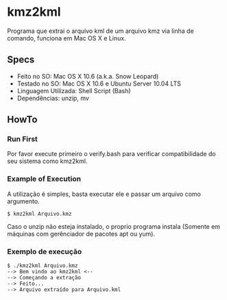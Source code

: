kmz2kml
=============

Programa que extrai o arquivo kml de um arquivo kmz via linha de comando, funciona em Mac OS X e Linux.


## Specs
* Feito no SO: Mac OS X 10.6 (a.k.a. Snow Leopard)
* Testado no SO: Mac OS X 10.6 e Ubuntu Server 10.04 LTS
* Linguagem Utilizada: Shell Script (Bash)
* Dependências: unzip, mv


## HowTo
### Run First
Por favor execute primeiro o verify.bash para verificar compatibilidade do seu sistema como kmz2kml.


### Example of Execution
A utilização é simples, basta executar ele e passar um arquivo como argumento.

```
$ kmz2kml Arquivo.kmz
```

Caso o unzip não esteja instalado, o proprio programa instala (Somente em máquinas com gerênciador de pacotes apt ou yum).


### Exemplo de execução
```
$ ./kmz2kml Arquivo.kmz 
--> Bem vindo ao kmz2kml <--
--> Começando a extração
--> Feito... 
--> Arquivo extraído para Arquivo.kml
```

